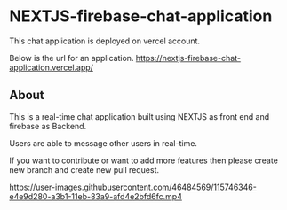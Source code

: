 # NEXTJS-firebase-chat-application

This chat application is deployed on vercel account.

Below is the url for an application.
https://nextjs-firebase-chat-application.vercel.app/

## About
This is a real-time chat application built using NEXTJS as front end and firebase as Backend.

Users are able to message other users in real-time.

If you want to contribute or want to add more features then please create new branch and create new pull request.


https://user-images.githubusercontent.com/46484569/115746346-e4e9d280-a3b1-11eb-83a9-afd4e2bfd6fc.mp4

